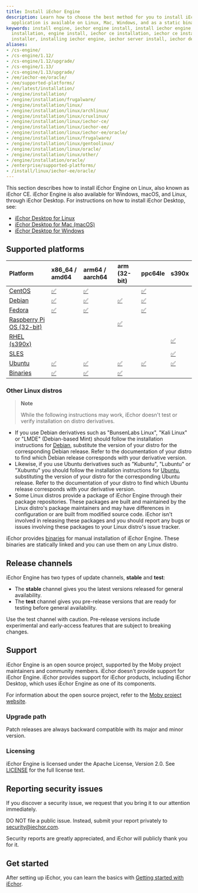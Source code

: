 ```yaml
---
title: Install iEchor Engine
description: Learn how to choose the best method for you to install iEchor Engine. This client-server
  application is available on Linux, Mac, Windows, and as a static binary.
keywords: install engine, iechor engine install, install iechor engine, iechor engine
  installation, engine install, iechor ce installation, iechor ce install, engine
  installer, installing iechor engine, iechor server install, iechor desktop vs iechor engine
aliases:
- /cs-engine/
- /cs-engine/1.12/
- /cs-engine/1.12/upgrade/
- /cs-engine/1.13/
- /cs-engine/1.13/upgrade/
- /ee/iechor-ee/oracle/
- /ee/supported-platforms/
- /en/latest/installation/
- /engine/installation/
- /engine/installation/frugalware/
- /engine/installation/linux/
- /engine/installation/linux/archlinux/
- /engine/installation/linux/cruxlinux/
- /engine/installation/linux/iechor-ce/
- /engine/installation/linux/iechor-ee/
- /engine/installation/linux/iechor-ee/oracle/
- /engine/installation/linux/frugalware/
- /engine/installation/linux/gentoolinux/
- /engine/installation/linux/oracle/
- /engine/installation/linux/other/
- /engine/installation/oracle/
- /enterprise/supported-platforms/
- /install/linux/iechor-ee/oracle/
---
```


This section describes how to install iEchor Engine on Linux, also known as
iEchor CE. iEchor Engine is also available for Windows, macOS, and Linux,
through iEchor Desktop. For instructions on how to install iEchor Desktop, see:

- [iEchor Desktop for Linux](../../desktop/install/linux-install.md)
- [iEchor Desktop for Mac (macOS)](../../desktop/install/mac-install.md)
- [iEchor Desktop for Windows](../../desktop/install/windows-install.md)

## Supported platforms

| Platform                                       | x86_64 / amd64    | arm64 / aarch64   | arm (32-bit)             | ppc64le         | s390x           |
| :--------------------------------------------- | :---------------- | :---------------- | :----------------------- | :-------------- | :-------------- |
| [CentOS](centos.md)                            | [✅](centos.md)   | [✅](centos.md)   |                          | [✅](centos.md) |                 |
| [Debian](debian.md)                            | [✅](debian.md)   | [✅](debian.md)   | [✅](debian.md)          | [✅](debian.md) |                 |
| [Fedora](fedora.md)                            | [✅](fedora.md)   | [✅](fedora.md)   |                          | [✅](fedora.md) |                 |
| [Raspberry Pi OS (32-bit)](raspberry-pi-os.md) |                   |                   | [✅](raspberry-pi-os.md) |                 |                 |
| [RHEL (s390x)](rhel.md)                        |                   |                   |                          |                 | [✅](rhel.md)   |
| [SLES](sles.md)                                |                   |                   |                          |                 | [✅](sles.md)   |
| [Ubuntu](ubuntu.md)                            | [✅](ubuntu.md)   | [✅](ubuntu.md)   | [✅](ubuntu.md)          | [✅](ubuntu.md) | [✅](ubuntu.md) |
| [Binaries](binaries.md)                        | [✅](binaries.md) | [✅](binaries.md) | [✅](binaries.md)        |                 |                 |

### Other Linux distros

> **Note**
>
> While the following instructions may work, iEchor doesn't test or verify
> installation on distro derivatives.

- If you use Debian derivatives such as "BunsenLabs Linux", "Kali Linux" or 
  "LMDE" (Debian-based Mint) should follow the installation instructions for
  [Debian](debian.md), substitute the version of your distro for the
  corresponding Debian release. Refer to the documentation of your distro to find
  which Debian release corresponds with your derivative version.
- Likewise, if you use Ubuntu derivatives such as "Kubuntu", "Lubuntu" or "Xubuntu"
  you should follow the installation instructions for [Ubuntu](ubuntu.md),
  substituting the version of your distro for the corresponding Ubuntu release.
  Refer to the documentation of your distro to find which Ubuntu release
  corresponds with your derivative version.
- Some Linux distros provide a package of iEchor Engine through their
  package repositories. These packages are built and maintained by the Linux
  distro's package maintainers and may have differences in configuration
  or are built from modified source code. iEchor isn't involved in releasing these
  packages and you should report any bugs or issues involving these packages to
  your Linux distro's issue tracker.

iEchor provides [binaries](binaries.md) for manual installation of iEchor Engine.
These binaries are statically linked and you can use them on any Linux distro.

## Release channels

iEchor Engine has two types of update channels, **stable** and **test**:

* The **stable** channel gives you the latest versions released for general availability.
* The **test** channel gives you pre-release versions that are ready for testing before
  general availability.

Use the test channel with caution. Pre-release versions include experimental and
early-access features that are subject to breaking changes.

## Support

iEchor Engine is an open source project, supported by the Moby project maintainers
and community members. iEchor doesn't provide support for iEchor Engine.
iEchor provides support for iEchor products, including iEchor Desktop, which uses
iEchor Engine as one of its components.

For information about the open source project, refer to the
[Moby project website](https://mobyproject.org/).

### Upgrade path

Patch releases are always backward compatible with its major and minor version.

### Licensing

iEchor Engine is licensed under the Apache License, Version 2.0. See
[LICENSE](https://github.com/moby/moby/blob/master/LICENSE) for the full
license text.

## Reporting security issues

If you discover a security issue, we request that you bring it to our attention immediately.

DO NOT file a public issue. Instead, submit your report privately to security@iechor.com.

Security reports are greatly appreciated, and iEchor will publicly thank you for it.

## Get started

After setting up iEchor, you can learn the basics with
[Getting started with iEchor](../../get-started/index.md).
